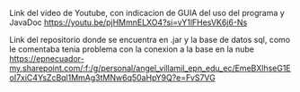 Link del video de Youtube, con indicacion de GUIA del uso del programa
y JavaDoc
https://youtu.be/pjHMmnELXO4?si=vY1lFHesVK6j6-Ns

Link del repositorio donde se encuentra en .jar y la base de datos sql, como le comentaba tenia problema con la conexion a la base en la nube
https://epnecuador-my.sharepoint.com/:f:/g/personal/angel_villamil_epn_edu_ec/EmeBXlhseG1EoI7xiC4YsZcBql1MmAg3tMNw6q50aHpY9Q?e=FvS7VG
